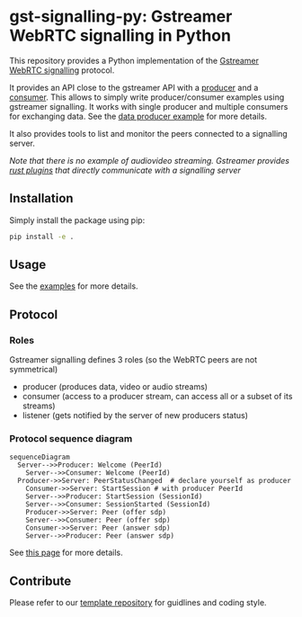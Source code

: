 # gst-signalling-py: Gstreamer WebRTC signalling in Python

This repository provides a Python implementation of the [Gstreamer WebRTC signalling](https://gitlab.freedesktop.org/gstreamer/gst-plugins-rs/-/tree/main/net/webrtc) protocol. 

It provides an API close to the gstreamer API with a [producer](./src/gst_signalling/gst_producer.py) and a [consumer](./src/gst_signalling/gst_consumer.py). This allows to simply write producer/consumer examples using gstreamer signalling. It works with single producer and multiple consumers for exchanging data. See the [data producer example](./src/example/datachannel-single-producer-multiple-consumer/) for more details.

It also provides tools to list and monitor the peers connected to a signalling server.

_Note that there is no example of audiovideo streaming. Gstreamer provides [rust plugins](https://gitlab.freedesktop.org/gstreamer/gst-plugins-rs) that directly communicate with a signalling server_

## Installation

Simply install the package using pip:

```bash
pip install -e .
```

## Usage

See the [examples](src/example/) for more details.

## Protocol

### Roles

Gstreamer signalling defines 3 roles (so the WebRTC peers are not symmetrical)

- producer (produces data, video or audio streams)
- consumer (access to a producer stream, can access all or a subset of its streams)
- listener (gets notified by the server of new producers status)

### Protocol sequence diagram

```mermaid
sequenceDiagram
  Server-->>Producer: Welcome (PeerId)
	Server-->>Consumer: Welcome (PeerId)
  Producer->>Server: PeerStatusChanged  # declare yourself as producer
	Consumer->>Server: StartSession # with producer PeerId
	Server-->>Producer: StartSession (SessionId)
	Server-->>Consumer: SessionStarted (SessionId)
	Producer->>Server: Peer (offer sdp)
	Server-->>Consumer: Peer (offer sdp)
	Consumer->>Server: Peer (answer sdp)
	Server-->>Producer: Peer (answer sdp)
```

See [this page](https://pollen-robotics.notion.site/Gstreamer-WebRTC-signaling-8cc2391ef0004ef6b399095ea507121f?pvs=4) for more details.


## Contribute

Please refer to our [template repository](https://github.com/pollen-robotics/python-template) for guidlines and coding style.